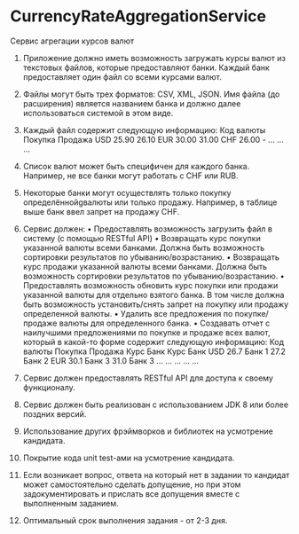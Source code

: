 # CurrencyRateAggregationService

Сервис агрегации курсов валют

1. Приложение должно иметь возможность загружать курсы валют из текстовых
файлов, которые предоставляют банки. Каждый банк предоставляет один файл
со всеми курсами валют.
2. Файлы могут быть трех форматов: CSV, XML, JSON. Имя файла (до расширения)
является названием банка и должно далее использоваться системой в этом
виде.
3. Каждый файл содержит следующую информацию:
Код валюты Покупка Продажа
USD 25.90 26.10
EUR 30.00 31.00
CHF 26.00 -
... ... ...
4. Список валют может быть специфичен для каждого банка. Например, не все
банки могут работать с CHF или RUB.
5. Некоторые банки могут осуществлять только покупку определённойgвалюты
или только продажу. Например, в таблице выше банк ввел запрет на продажу
CHF.
6. Сервис должен:
• Предоставлять возможность загрузить файл в систему (с помощью
RESTful API)
• Возвращать курс покупки указанной валюты всеми банками. Должна
быть возможность сортировки результатов по убыванию/возрастанию.
• Возвращать курс продажи указанной валюты всеми банками. Должна
быть возможность сортировки результатов по убыванию/возрастанию.
• Предоставлять возможность обновить курс покупки или продажи
указанной валюты для отдельно взятого банка. В том числе должна быть
возможность установить/снять запрет на покупку или продажу
определенной валюты.
• Удалить все предложения по покупке/продаже валюты для
определенного банка.
• Создавать отчет с наилучшими предложениями по покупке и продаже
всех валют, который в какой-то форме содержит следующую
информацию:
Код валюты Покупка Продажа
Курс Банк Курс Банк
USD 26.7 Банк 1 27.2 Банк 2
EUR 30.1 Банк 3 31.0 Банк 3
... ... ... ... ...

7. Сервис должен предоставлять RESTful API для доступа к своему функционалу.

8. Сервис должен быть реализован с использованием JDK 8 или более поздних
версий.
9. Использование других фрэймворков и библиотек на усмотрение кандидата.
10. Покрытие кода unit test-ами на усмотрение кандидата.
11. Если возникает вопрос, ответа на который нет в задании то кандидат может
самостоятельно сделать допущение, но при этом задокументировать и
прислать все допущения вместе с выполненным заданием.
12. Оптимальный срок выполнения задания - от 2-3 дня.
